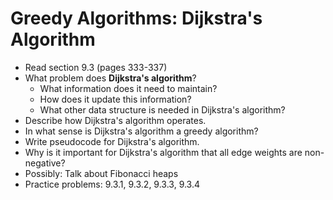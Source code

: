 # Greedy Algorithms: Dijkstra's Algorithm

- Read section 9.3 (pages 333-337)
- What problem does **Dijkstra's algorithm**?
    - What information does it need to maintain?
    - How does it update this information?
    - What other data structure is needed in Dijkstra's algorithm?
- Describe how Dijkstra's algorithm operates.
- In what sense is Dijkstra's algorithm a greedy algorithm?
- Write pseudocode for Dijkstra's algorithm.
- Why is it important for Dijkstra's algorithm that all edge weights are non-negative?
- Possibly: Talk about Fibonacci heaps
- Practice problems: 9.3.1, 9.3.2, 9.3.3, 9.3.4
